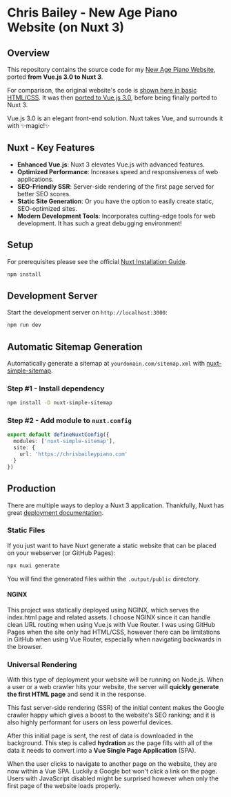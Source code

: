 # Chris Bailey - New Age Piano Website (on Nuxt 3)
## Overview
This repository contains the source code for my [New Age Piano Website](https://chrisbaileypiano.com/), ported **from Vue.js 3.0 to Nuxt 3**.

For comparison, the original website's code is [shown here in basic HTML/CSS](https://github.com/chris-bailey/cbpiano-website-html). It was then [ported to Vue.js 3.0](https://github.com/chris-bailey/cbpiano-website-vue), before being finally ported to Nuxt 3. 

Vue.js 3.0 is an elegant front-end solution. Nuxt takes Vue, and surrounds it with ✨magic!✨

## Nuxt - Key Features
- **Enhanced Vue.js**: Nuxt 3 elevates Vue.js with advanced features.
- **Optimized Performance**: Increases speed and responsiveness of web applications.
- **SEO-Friendly SSR**: Server-side rendering of the first page served for better SEO scores.
- **Static Site Generation**: Or you have the option to easily create static, SEO-optimized sites.
- **Modern Development Tools**: Incorporates cutting-edge tools for web development. It has such a great debugging environment!


## Setup
For prerequisites please see the official [Nuxt Installation Guide](https://nuxt.com/docs/getting-started/installation).
```bash
npm install
```

## Development Server
Start the development server on `http://localhost:3000`:

```bash
npm run dev
```

## Automatic Sitemap Generation
Automatically generate a sitemap at `yourdomain.com/sitemap.xml` with [nuxt-simple-sitemap](https://github.com/harlan-zw/nuxt-simple-sitemap).

### Step #1 - Install dependency
```bash
npm install -D nuxt-simple-sitemap
```

### Step #2 - Add module to `nuxt.config`
```ts
export default defineNuxtConfig({
  modules: ['nuxt-simple-sitemap'],
  site: {
    url: 'https://chrisbaileypiano.com'
  }
})
```

## Production
There are multiple ways to deploy a Nuxt 3 application. Thankfully, Nuxt has great [deployment documentation](https://nuxt.com/docs/getting-started/deployment).

### Static Files
If you just want to have Nuxt generate a static website that can be placed on your webserver (or GitHub Pages): 
```bash
npx nuxi generate
```

You will find the generated files within the `.output/public` directory.

#### NGINX
This project was statically deployed using NGINX, which serves the index.html page and related assets. I choose NGINX since it can handle clean URL routing when using Vue.js with Vue Router. I was using GitHub Pages when the site only had HTML/CSS, however there can be limitations in GitHub when using Vue Router, especially when navigating backwards in the browser.

### Universal Rendering
With this type of deployment your website will be running on Node.js. When a user or a web crawler hits your website, the server will **quickly generate the first HTML page** and send it in the response.

This fast server-side rendering (SSR) of the initial content makes the Google crawler happy which gives a boost to the website's SEO ranking; and it is also highly performant for users on less powerful devices.

After this initial page is sent, the rest of data is downloaded in the background. This step is called **hydration** as the page fills with all of the data it needs to convert into a **Vue Single Page Application** (SPA).

When the user clicks to navigate to another page on the website, they are now within a Vue SPA. Luckily a Google bot won't _click_ a link on the page. Users with JavaScript disabled might be surprised however when only the first page of the website loads properly.
